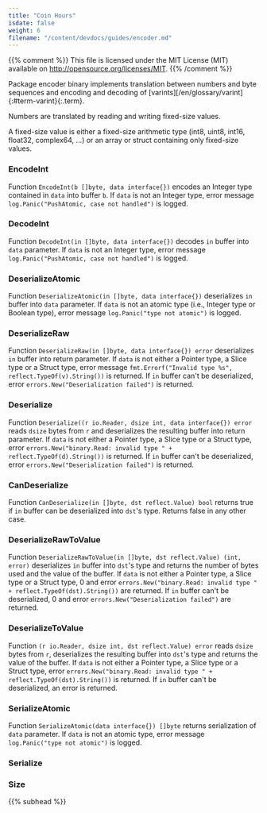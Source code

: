 ```yaml
---
title: "Coin Hours"
isdate: false
weight: 6
filename: "/content/devdocs/guides/encoder.md"
---
```

{{% comment %}}
This file is licensed under the MIT License (MIT) available on
http://opensource.org/licenses/MIT.
{{% /comment %}}

Package encoder binary implements translation between numbers and byte sequences and encoding and decoding of [varints][/en/glossary/varint]{:#term-varint}{:.term}.

Numbers are translated by reading and writing fixed-size values.

A fixed-size value is either a fixed-size arithmetic type (int8, uint8, int16, float32, complex64, ...) or an array or struct containing only fixed-size values.

### EncodeInt

Function `EncodeInt(b []byte, data interface{})` encodes an Integer type contained in `data` into buffer `b`. If `data` is not an Integer type, error message `log.Panic("PushAtomic, case not handled")` is logged.

### DecodeInt

Function `DecodeInt(in []byte, data interface{})` decodes `in` buffer into `data` parameter. If `data` is not an Integer type, error message `log.Panic("PushAtomic, case not handled")` is logged.
<!--This function doesn't check whether `in` param is a valid integer. Must be fixed and updated accordingly. -->

### DeserializeAtomic

Function `DeserializeAtomic(in []byte, data interface{})` deserializes `in` buffer into `data` parameter. If `data` is not an atomic type (i.e., Integer type or Boolean type), error message `log.Panic("type not atomic")` is logged.
<!--This function doesn't check whether `in` param is a valid atomic type. Must be fixed and updated accordingly. -->

### DeserializeRaw

Function `DeserializeRaw(in []byte, data interface{}) error` deserializes `in` buffer into return parameter. If `data` is not either a Pointer type, a Slice type or a Struct type, error message `fmt.Errorf("Invalid type %s", reflect.TypeOf(v).String())` is returned. If `in` buffer can't be deserialized, error `errors.New("Deserialization failed")` is returned.

### Deserialize

Function `Deserialize((r io.Reader, dsize int, data interface{}) error` reads `dsize` bytes from `r` and deserializes the resulting buffer into return parameter. If `data` is not either a Pointer type, a Slice type or a Struct type, error `errors.New("binary.Read: invalid type " + reflect.TypeOf(d).String())` is returned. If `in` buffer can't be deserialized, error `errors.New("Deserialization failed")` is returned.

### CanDeserialize

Function `CanDeserialize(in []byte, dst reflect.Value) bool` returns true if `in` buffer can be deserialized into `dst`'s type. Returns false in any other case.

### DeserializeRawToValue

Function `DeserializeRawToValue(in []byte, dst reflect.Value) (int, error)` deserializes `in` buffer into `dst`'s type and returns the number of bytes used and the value of the buffer. If `data` is not either a Pointer type, a Slice type or a Struct type, 0 and error `errors.New("binary.Read: invalid type " + reflect.TypeOf(dst).String())` are returned. If `in` buffer can't be deserialized, 0 and error `errors.New("Deserialization failed")` are returned.

### DeserializeToValue

Function `(r io.Reader, dsize int, dst reflect.Value) error` reads `dsize` bytes from `r`, deserializes the resulting buffer into `dst`'s type and returns the value of the buffer. If `data` is not either a Pointer type, a Slice type or a Struct type, error `errors.New("binary.Read: invalid type " + reflect.TypeOf(dst).String())` is returned. If `in` buffer can't be deserialized, an error is returned.

### SerializeAtomic

Function `SerializeAtomic(data interface{}) []byte` returns serialization of `data` parameter. If `data` is not an atomic type, error message `log.Panic("type not atomic")` is logged.

### Serialize

### Size


{{% subhead %}}
